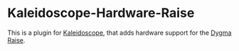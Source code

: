# Kaleidoscope-Hardware-Raise

This is a plugin for [Kaleidoscope][fw], that adds hardware support for
the [Dygma Raise][dygma:raise].

 [fw]: https://github.com/keyboardio/Kaleidoscope
 [dygma:raise]: http://www.dygma.com
